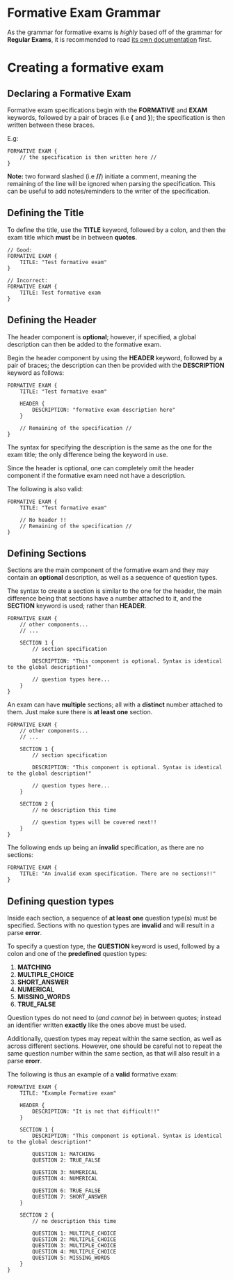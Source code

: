 Formative Exam Grammar
======================

As the grammar for formative exams is *highly* based off of the grammar for **Regular Exams**,
it is recommended to read [its own documentation](../us_2001/grammar_manual.md) first.

# Creating a formative exam
## Declaring a Formative Exam
Formative exam specifications begin with the **FORMATIVE** and **EXAM** keywords,
followed by a pair of braces (i.e **{** and **}**); the specification is
then written between these braces.

E.g:
```
FORMATIVE EXAM {
    // the specification is then written here //
}
```

**Note:** two forward slashed (i.e **//**) initiate a comment, meaning the remaining of the line will be ignored
when parsing the specification. This can be useful to add notes/reminders to the writer of the specification.

## Defining the Title
To define the title, use the **TITLE** keyword, followed by a colon, and then the
exam title which **must** be in between **quotes**.

```
// Good:
FORMATIVE EXAM {
    TITLE: "Test formative exam"
}

// Incorrect:
FORMATIVE EXAM {
    TITLE: Test formative exam
}
```

## Defining the Header
The header component is **optional**; however, if specified,
a global description can then be added to the formative exam.

Begin the header component by using the **HEADER** keyword, followed by a pair of braces;
the description can then be provided with the **DESCRIPTION** keyword as follows:

```
FORMATIVE EXAM {
    TITLE: "Test formative exam"

    HEADER {
        DESCRIPTION: "formative exam description here"
    }

    // Remaining of the specification //
}
```

The syntax for specifying the description is the same as the one for the exam title;
the only difference being the keyword in use.

Since the header is optional, one can completely omit the header component
if the formative exam need not have a description.

The following is also valid:
```
FORMATIVE EXAM {
    TITLE: "Test formative exam"

    // No header !!
    // Remaining of the specification //
}
```

## Defining Sections

Sections are the main component of the formative exam and they may contain
an **optional** description, as well as a sequence of question types.

The syntax to create a section is similar to the one for the header, the main
difference being that sections have a number attached to it, and the **SECTION**
keyword is used; rather than **HEADER**.

```
FORMATIVE EXAM {
    // other components...
    // ...

    SECTION 1 {
        // section specification

        DESCRIPTION: "This component is optional. Syntax is identical to the global description!"

        // question types here...
    }
}
```

An exam can have **multiple** sections; all with a **distinct** number attached to them.
Just make sure there is **at least one** section.

```
FORMATIVE EXAM {
    // other components...
    // ...

    SECTION 1 {
        // section specification

        DESCRIPTION: "This component is optional. Syntax is identical to the global description!"

        // question types here...
    }

    SECTION 2 {
        // no description this time

        // question types will be covered next!!
    }
}
```

The following ends up being an **invalid** specification, as there are no sections:
```
FORMATIVE EXAM {
    TITLE: "An invalid exam specification. There are no sections!!"
}
```

## Defining question types
Inside each section, a sequence of **at least one** question type(s) must be specified.
Sections with no question types are **invalid** and will result in a parse **error**.

To specify a question type, the **QUESTION** keyword is used, followed by a colon and
one of the **predefined** question types:

1. **MATCHING**
2. **MULTIPLE_CHOICE**
3. **SHORT_ANSWER**
4. **NUMERICAL**
5. **MISSING_WORDS**
6. **TRUE_FALSE**

Question types do not need to (*and cannot be*) in between quotes; instead an identifier
written **exactly** like the ones above must be used.

Additionally, question types may repeat within the same section, as well as across different sections.
However, one should be careful not to repeat the same question number within the same section,
as that will also result in a parse **erorr**.

The following is thus an example of a **valid** formative exam:
```
FORMATIVE EXAM {
    TITLE: "Example Formative exam"

    HEADER {
        DESCRIPTION: "It is not that difficult!!"
    }

    SECTION 1 {
        DESCRIPTION: "This component is optional. Syntax is identical to the global description!"

        QUESTION 1: MATCHING
        QUESTION 2: TRUE_FALSE

        QUESTION 3: NUMERICAL
        QUESTION 4: NUMERICAL

        QUESTION 6: TRUE_FALSE
        QUESTION 7: SHORT_ANSWER
    }

    SECTION 2 {
        // no description this time

        QUESTION 1: MULTIPLE_CHOICE
        QUESTION 2: MULTIPLE_CHOICE
        QUESTION 3: MULTIPLE_CHOICE
        QUESTION 4: MULTIPLE_CHOICE
        QUESTION 5: MISSING_WORDS
    }
}
```
